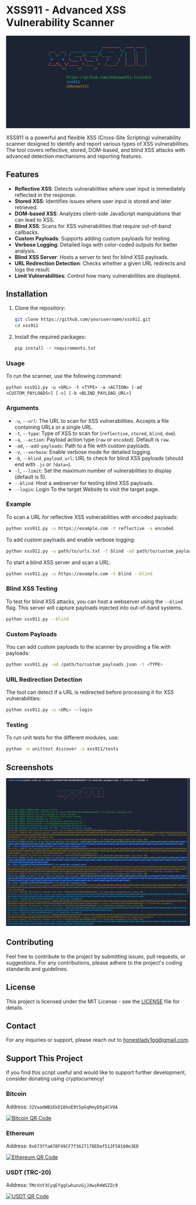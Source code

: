 # XSS911 - Advanced XSS Vulnerability Scanner

![Preview](screenshots/xss911.PNG)

XSS911 is a powerful and flexible XSS (Cross-Site Scripting) vulnerability scanner designed to identify and report various types of XSS vulnerabilities. The tool covers reflective, stored, DOM-based, and blind XSS attacks with advanced detection mechanisms and reporting features.

## Features

- **Reflective XSS**: Detects vulnerabilities where user input is immediately reflected in the response.
- **Stored XSS**: Identifies issues where user input is stored and later retrieved.
- **DOM-based XSS**: Analyzes client-side JavaScript manipulations that can lead to XSS.
- **Blind XSS**: Scans for XSS vulnerabilities that require out-of-band callbacks.
- **Custom Payloads**: Supports adding custom payloads for testing.
- **Verbose Logging**: Detailed logs with color-coded outputs for better analysis.
- **Blind XSS Server**: Hosts a server to test for blind XSS payloads.
- **URL Redirection Detection**: Checks whether a given URL redirects and logs the result.
- **Limit Vulnerabilities**: Control how many vulnerabilities are displayed.

## Installation

1. Clone the repository:
   ```bash
   git clone https://github.com/yourusername/xss911.git
   cd xss911
   ```

2. Install the required packages:
   ```bash
   pip install -r requirements.txt
   ```

### Usage
To run the scanner, use the following command:
```
python xss911.py -u <URL> -t <TYPE> -a <ACTION> [-ad <CUSTOM_PAYLOADS>] [-v] [-b <BLIND_PAYLOAD_URL>]
```

### Arguments

- `-u`, `--url`: The URL to scan for XSS vulnerabilities. Accepts a file containing URLs or a single URL.
- `-t`, `--type`: Type of XSS to scan for (`reflective`, `stored`, `blind`, `dom`).
- `-a`, `--action`: Payload action type (`raw` or `encoded`). Default is `raw`.
- `-ad`, `--add-payloads`: Path to a file with custom payloads.
- `-v`, `--verbose`: Enable verbose mode for detailed logging.
- `-b`, `--blind_payload_url`: URL to check for blind XSS payloads (should end with `.js` or `?data=`).
- `-l`, `--limit`: Set the maximum number of vulnerabilities to display (default is 5).
- `--blind`: Host a webserver for testing blind XSS payloads.
- `--login`: Login To the target Website to visit the target page.

### Example

To scan a URL for reflective XSS vulnerabilities with encoded payloads:
```bash
python xss911.py -u https://example.com -t reflective -a encoded
```

To add custom payloads and enable verbose logging:
```bash
python xss911.py -u path/to/urls.txt -t blind -ad path/to/custom_payloads.json -v
```

To start a blind XSS server and scan a URL:
```bash
python xss911.py -u https://example.com -t blind --blind
```

### Blind XSS Testing

To test for blind XSS attacks, you can host a webserver using the `--blind` flag. This server will capture payloads injected into out-of-band systems.

```bash
python xss911.py --blind
```

### Custom Payloads

You can add custom payloads to the scanner by providing a file with payloads:

```bash
python xss911.py -ad /path/to/custom_payloads.json -t <TYPE>
```

### URL Redirection Detection

The tool can detect if a URL is redirected before processing it for XSS vulnerabilities:

```bash
python xss911.py -u <URL> --login
```

### Testing

To run unit tests for the different modules, use:
```bash
python -m unittest discover -s xss911/tests
```

## Screenshots

![Preview](screenshots/screenshot.PNG)

## Contributing

Feel free to contribute to the project by submitting issues, pull requests, or suggestions. For any contributions, please adhere to the project's coding standards and guidelines.

## License

This project is licensed under the MIT License - see the [LICENSE](./LICENSE) file for details.

## Contact

For any inquiries or support, please reach out to [honestlady1gg@gmail.com](mailto:honestlady1gg@gmail.com).

## Support This Project

If you find this script useful and would like to support further development, consider donating using cryptocurrency!

### Bitcoin
Address: `32VaadWB1EkD18hoE8t5pGqRmyD5g4CV9A`

[![Bitcoin QR Code](https://github.com/user-attachments/assets/83bbedff-f793-4797-9a50-391ab8a2a838)](https://github.com/user-attachments/assets/83bbedff-f793-4797-9a50-391ab8a2a838)

### Ethereum
Address: `0x673ffaA78F49CF7f3627178EDaf512F58160e3ED`

[![Ethereum QR Code](https://github.com/user-attachments/assets/e537afb6-cc0f-4ef6-9beb-0a9002a32014)](https://github.com/user-attachments/assets/e537afb6-cc0f-4ef6-9beb-0a9002a32014)

### USDT (TRC-20)
Address: `TMcVnY3CyqEfgqCwhunzGjJdwsR4WSZZc9`

[![USDT QR Code](https://github.com/user-attachments/assets/d4666b3a-bbca-42d5-85c0-df4e21b96203)](https://github.com/user-attachments/assets/d4666b3a-bbca-42d5-85c0-df4e21b96203)


